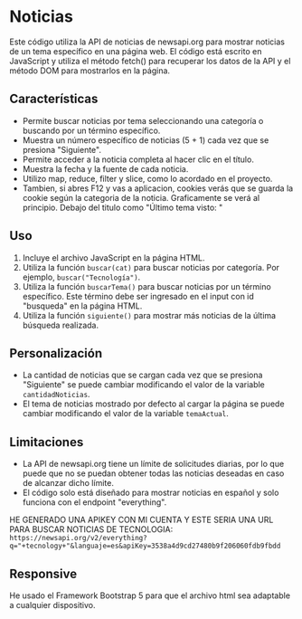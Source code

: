 # Noticias
Este código utiliza la API de noticias de newsapi.org para mostrar noticias de un tema específico en una página web. El código está escrito en JavaScript y utiliza el método fetch() para recuperar los datos de la API y el método DOM para mostrarlos en la página.

## Características
- Permite buscar noticias por tema seleccionando una categoría o buscando por un término específico.
- Muestra un número específico de noticias (5 + 1) cada vez que se presiona "Siguiente".
- Permite acceder a la noticia completa al hacer clic en el título.
- Muestra la fecha y la fuente de cada noticia.
- Utilizo map, reduce, filter y slice, como lo acordado en el proyecto. 
- Tambien, si abres F12 y vas a aplicacion, cookies verás que se guarda la cookie según la categoria de la noticia. Graficamente se verá al principio. Debajo del titulo como "Último tema visto: "

## Uso
1. Incluye el archivo JavaScript en la página HTML.
2. Utiliza la función `buscar(cat)` para buscar noticias por categoría. Por ejemplo, `buscar("Tecnología")`.
3. Utiliza la función `buscarTema()` para buscar noticias por un término específico. Este término debe ser ingresado en el input con id "busqueda" en la página HTML.
4. Utiliza la función `siguiente()` para mostrar más noticias de la última búsqueda realizada.
   
## Personalización
- La cantidad de noticias que se cargan cada vez que se presiona "Siguiente" se puede cambiar modificando el valor de la variable `cantidadNoticias`.
- El tema de noticias mostrado por defecto al cargar la página se puede cambiar modificando el valor de la variable `temaActual`.

## Limitaciones
- La API de newsapi.org tiene un límite de solicitudes diarias, por lo que puede que no se puedan obtener todas las noticias deseadas en caso de alcanzar dicho límite.
- El código solo está diseñado para mostrar noticias en español y solo funciona con el endpoint "everything".

HE GENERADO UNA APIKEY CON MI CUENTA Y ESTE SERIA UNA URL PARA BUSCAR NOTICIAS DE TECNOLOGIA:
`https://newsapi.org/v2/everything?q="+tecnology+"&languaje=es&apiKey=3538a4d9cd27480b9f206060fdb9fbdd`

## Responsive
He usado el Framework Bootstrap 5 para que el archivo html sea adaptable a cualquier dispositivo.


